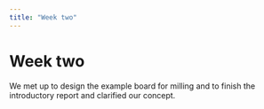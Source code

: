 ```yaml
---
title: "Week two"
---
```


# Week two

We met up to design the example board for milling and to finish the introductory report and clarified our concept.
